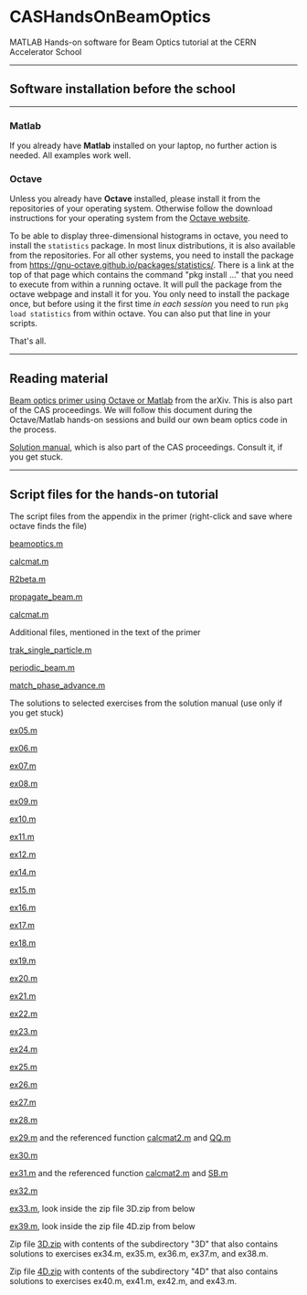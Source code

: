 # CASHandsOnBeamOptics
MATLAB Hands-on software for Beam Optics tutorial at the CERN Accelerator School

------------------------------------------------------------------------

## Software installation before the school
---------------------------------------

### Matlab

If you already have **Matlab** installed on your laptop, no further
action is needed. All examples work well.

### Octave

Unless you already have **Octave** installed, please install it from the
repositories of your operating system. Otherwise follow the download
instructions for your operating system from the [Octave
website](https://octave.org/).

To be able to display three-dimensional histograms in octave, you need
to install the `statistics` package. In most linux distributions, it is
also available from the repositories. For all other systems, you need to
install the package from
<https://gnu-octave.github.io/packages/statistics/>. There is a link at
the top of that page which contains the command \"pkg install \...\"
that you need to execute from within a running octave. It will pull the
package from the octave webpage and install it for you. You only need to
install the package once, but before using it the first time *in each
session* you need to run `pkg load statistics` from within octave. You
can also put that line in your scripts.

That\'s all.

------------------------------------------------------------------------

Reading material 
----------------

[Beam optics primer using Octave or Matlab](https://arxiv.org/abs/1907.10987) from the arXiv. This is
also part of the CAS proceedings. We will follow this document during
the Octave/Matlab hands-on sessions and build our own beam optics code
in the process.

[Solution manual](vz_beam_optics_solutions.pdf), which is also part of
the CAS proceedings. Consult it, if you get stuck.

------------------------------------------------------------------------

Script files for the hands-on tutorial 
--------------------------------------

The script files from the appendix in the primer (right-click and save
where octave finds the file)

[beamoptics.m](2D/beamoptics.m)

[calcmat.m](2D/calcmat.m)

[R2beta.m](2D/R2beta.m)

[propagate\_beam.m](2D/propagate_beam.m)

[calcmat.m](2D/show_beam.m)

Additional files, mentioned in the text of the primer

[trak\_single\_particle.m](2D/trak_single_particle.m)

[periodic\_beam.m](2D/periodic_beam.m)

[match\_phase\_advance.m](2D/match_phase_advance.m)

The solutions to selected exercises from the solution manual (use only
if you get stuck)

[ex05.m](solutions/ex05.m)

[ex06.m](solutions/ex06.m)

[ex07.m](solutions/ex07.m)

[ex08.m](solutions/ex08.m)

[ex09.m](solutions/ex09.m)

[ex10.m](solutions/ex10.m)

[ex11.m](solutions/ex11.m)

[ex12.m](solutions/ex12.m)

[ex14.m](solutions/ex14.m)

[ex15.m](solutions/ex15.m)

[ex16.m](solutions/ex16.m)

[ex17.m](solutions/ex17.m)

[ex18.m](solutions/ex18.m)

[ex19.m](solutions/ex19.m)

[ex20.m](solutions/ex20.m)

[ex21.m](solutions/ex21.m)

[ex22.m](solutions/ex22.m)

[ex23.m](solutions/ex23.m)

[ex24.m](solutions/ex24.m)

[ex25.m](solutions/ex25.m)

[ex26.m](solutions/ex26.m)

[ex27.m](solutions/ex27.m)

[ex28.m](solutions/ex28.m)

[ex29.m](solutions/ex29.m) and the referenced function
[calcmat2.m](solutions/calcmat2.m) and [QQ.m](solutions/QQ.m)

[ex30.m](solutions/ex30.m)

[ex31.m](solutions/ex31.m) and the referenced function
[calcmat2.m](solutions/calcmat2.m) and [SB.m](solutions/SB.m)

[ex32.m](solutions/ex32.m)

[ex33.m](solutions/ex33.m), look inside the zip file 3D.zip from below

[ex39.m](solutions/ex39.m), look inside the zip file 4D.zip from below

Zip file [3D.zip](solutions/3D.zip) with contents of the subdirectory
\"3D\" that also contains solutions to exercises ex34.m, ex35.m, ex36.m,
ex37.m, and ex38.m.

Zip file [4D.zip](solutions/4D.zip) with contents of the subdirectory
\"4D\" that also contains solutions to exercises ex40.m, ex41.m, ex42.m,
and ex43.m.

